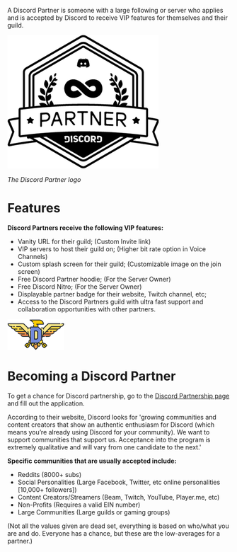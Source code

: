 <!-- TITLE: Partner -->

A Discord Partner is someone with a large following or server who applies and is accepted by Discord to receive VIP features for themselves and their guild.

![Partnerlogo](/uploads/partner/partnerlogo.png "Partnerlogo")

*The Discord Partner logo*

# Features
**Discord Partners receive the following VIP features:**
* Vanity URL for their guild; (Custom Invite link)
* VIP servers to host their guild on; (Higher bit rate option in Voice Channels)
* Custom splash screen for their guild; (Customizable image on the join screen)
* Free Discord Partner hoodie; (For the Server Owner)
* Free Discord Nitro; (For the Server Owner)
* Displayable partner badge for their website, Twitch channel, etc;
* Access to the Discord Partners guild with ultra fast support and collaboration opportunities with other partners.

![Njjbheg](/uploads/partner/njjbheg.png "Njjbheg")

# Becoming a Discord Partner
To get a chance for Discord partnership, go to the [Discord Partnership page](http://discordapp.com/partners) and fill out the application.

According to their website, Discord looks for 'growing communities and content creators that show an authentic enthusiasm for Discord (which means you’re already using Discord for your community). We want to support communities that support us. Acceptance into the program is extremely qualitative and will vary from one candidate to the next.'

**Specific communities that are usually accepted include:**
* Reddits (8000+ subs)
* Social Personalities (Large Facebook, Twitter, etc online personalities [10,000+ followers])
* Content Creators/Streamers (Beam, Twitch, YouTube, Player.me, etc)
* Non-Profits (Requires a valid EIN number)
* Large Communities (Large guilds or gaming groups)

(Not all the values given are dead set, everything is based on who/what you are and do. Everyone has a chance, but these are the low-averages for a partner.)